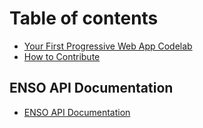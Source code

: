 # Table of contents

* [Your First Progressive Web App Codelab](README.md)
* [How to Contribute](contributing.md)

## ENSO API Documentation

* [ENSO API Documentation](enso-api-documentation/enso-api-documentation.md)

